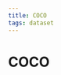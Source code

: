 ```yaml
---
title: COCO
tags: dataset 
---
```


# COCO






























































































